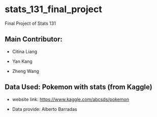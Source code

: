 # stats_131_final_project
Final Project of Stats 131

## Main Contributor:
* Citina Liang

* Yan Kang

* Zheng Wang

## Data Used: Pokemon with stats (from Kaggle)
* website link: https://www.kaggle.com/abcsds/pokemon

* Data provide: Alberto Barradas
